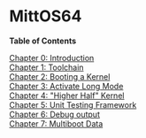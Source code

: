 # MittOS64

**Table of Contents**

[Chapter 0: Introduction](0_Introduction.md)<br>
[Chapter 1: Toolchain](1_Toolchain.md)<br>
[Chapter 2: Booting a Kernel](2_A_Bootable_Kernel.md)<br>
[Chapter 3: Activate Long Mode](3_Activate_Long_Mode.md)<br>
[Chapter 4: "Higher Half" Kernel](4_Higher_Half_Kernel.md)<br>
[Chapter 5: Unit Testing Framework](5_Unit_Testing.md)<br>
[Chapter 6: Debug output](6_Debug_Output.md)<br>
[Chapter 7: Multiboot Data](7_Multiboot_Data.md)<br>

